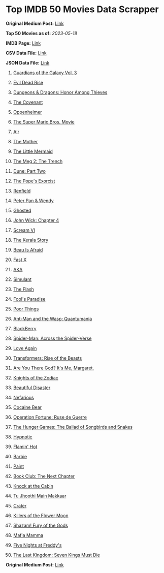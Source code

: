 # Top IMDB 50 Movies Data Scrapper

**Original Medium Post:** [Link](https://medium.com/@nishantsahoo/which-movie-should-i-watch-5c83a3c0f5b1) 

**Top 50 Movies as of:** _2023-05-18_

**IMDB Page:** [Link](http://www.imdb.com/search/title?release_date=2023,2023&title_type=feature)

**CSV Data File:** [Link](/Data/data.csv)

**JSON Data File:** [Link](/Data/data.json)

1. [Guardians of the Galaxy Vol. 3](https://www.imdb.com/title/tt6791350/?ref_=adv_li_tt)

2. [Evil Dead Rise](https://www.imdb.com/title/tt13345606/?ref_=adv_li_tt)

3. [Dungeons & Dragons: Honor Among Thieves](https://www.imdb.com/title/tt2906216/?ref_=adv_li_tt)

4. [The Covenant](https://www.imdb.com/title/tt4873118/?ref_=adv_li_tt)

5. [Oppenheimer](https://www.imdb.com/title/tt15398776/?ref_=adv_li_tt)

6. [The Super Mario Bros. Movie](https://www.imdb.com/title/tt6718170/?ref_=adv_li_tt)

7. [Air](https://www.imdb.com/title/tt16419074/?ref_=adv_li_tt)

8. [The Mother](https://www.imdb.com/title/tt6968614/?ref_=adv_li_tt)

9. [The Little Mermaid](https://www.imdb.com/title/tt5971474/?ref_=adv_li_tt)

10. [The Meg 2: The Trench](https://www.imdb.com/title/tt9224104/?ref_=adv_li_tt)

11. [Dune: Part Two](https://www.imdb.com/title/tt15239678/?ref_=adv_li_tt)

12. [The Pope's Exorcist](https://www.imdb.com/title/tt13375076/?ref_=adv_li_tt)

13. [Renfield](https://www.imdb.com/title/tt11358390/?ref_=adv_li_tt)

14. [Peter Pan & Wendy](https://www.imdb.com/title/tt5635026/?ref_=adv_li_tt)

15. [Ghosted](https://www.imdb.com/title/tt15326988/?ref_=adv_li_tt)

16. [John Wick: Chapter 4](https://www.imdb.com/title/tt10366206/?ref_=adv_li_tt)

17. [Scream VI](https://www.imdb.com/title/tt17663992/?ref_=adv_li_tt)

18. [The Kerala Story](https://www.imdb.com/title/tt24268454/?ref_=adv_li_tt)

19. [Beau Is Afraid](https://www.imdb.com/title/tt13521006/?ref_=adv_li_tt)

20. [Fast X](https://www.imdb.com/title/tt5433140/?ref_=adv_li_tt)

21. [AKA](https://www.imdb.com/title/tt27197387/?ref_=adv_li_tt)

22. [Simulant](https://www.imdb.com/title/tt13130024/?ref_=adv_li_tt)

23. [The Flash](https://www.imdb.com/title/tt0439572/?ref_=adv_li_tt)

24. [Fool's Paradise](https://www.imdb.com/title/tt9013340/?ref_=adv_li_tt)

25. [Poor Things](https://www.imdb.com/title/tt14230458/?ref_=adv_li_tt)

26. [Ant-Man and the Wasp: Quantumania](https://www.imdb.com/title/tt10954600/?ref_=adv_li_tt)

27. [BlackBerry](https://www.imdb.com/title/tt21867434/?ref_=adv_li_tt)

28. [Spider-Man: Across the Spider-Verse](https://www.imdb.com/title/tt9362722/?ref_=adv_li_tt)

29. [Love Again](https://www.imdb.com/title/tt10276482/?ref_=adv_li_tt)

30. [Transformers: Rise of the Beasts](https://www.imdb.com/title/tt5090568/?ref_=adv_li_tt)

31. [Are You There God? It's Me, Margaret.](https://www.imdb.com/title/tt9185206/?ref_=adv_li_tt)

32. [Knights of the Zodiac](https://www.imdb.com/title/tt6528290/?ref_=adv_li_tt)

33. [Beautiful Disaster](https://www.imdb.com/title/tt2316548/?ref_=adv_li_tt)

34. [Nefarious](https://www.imdb.com/title/tt14537248/?ref_=adv_li_tt)

35. [Cocaine Bear](https://www.imdb.com/title/tt14209916/?ref_=adv_li_tt)

36. [Operation Fortune: Ruse de Guerre](https://www.imdb.com/title/tt7985704/?ref_=adv_li_tt)

37. [The Hunger Games: The Ballad of Songbirds and Snakes](https://www.imdb.com/title/tt10545296/?ref_=adv_li_tt)

38. [Hypnotic](https://www.imdb.com/title/tt8080204/?ref_=adv_li_tt)

39. [Flamin' Hot](https://www.imdb.com/title/tt8105234/?ref_=adv_li_tt)

40. [Barbie](https://www.imdb.com/title/tt1517268/?ref_=adv_li_tt)

41. [Paint](https://www.imdb.com/title/tt14472156/?ref_=adv_li_tt)

42. [Book Club: The Next Chapter](https://www.imdb.com/title/tt20768712/?ref_=adv_li_tt)

43. [Knock at the Cabin](https://www.imdb.com/title/tt15679400/?ref_=adv_li_tt)

44. [Tu Jhoothi Main Makkaar](https://www.imdb.com/title/tt8672856/?ref_=adv_li_tt)

45. [Crater](https://www.imdb.com/title/tt5264838/?ref_=adv_li_tt)

46. [Killers of the Flower Moon](https://www.imdb.com/title/tt5537002/?ref_=adv_li_tt)

47. [Shazam! Fury of the Gods](https://www.imdb.com/title/tt10151854/?ref_=adv_li_tt)

48. [Mafia Mamma](https://www.imdb.com/title/tt13923456/?ref_=adv_li_tt)

49. [Five Nights at Freddy's](https://www.imdb.com/title/tt4589218/?ref_=adv_li_tt)

50. [The Last Kingdom: Seven Kings Must Die](https://www.imdb.com/title/tt15767808/?ref_=adv_li_tt)

**Original Medium Post:** [Link](https://medium.com/@nishantsahoo/which-movie-should-i-watch-5c83a3c0f5b1) 
